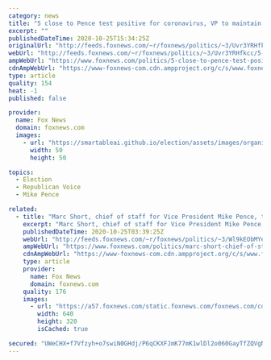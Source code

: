 ```yaml
---
category: news
title: "5 close to Pence test positive for coronavirus, VP to maintain campaign schedule, office says"
excerpt: ""
publishedDateTime: 2020-10-25T15:34:25Z
originalUrl: "http://feeds.foxnews.com/~r/foxnews/politics/~3/Uvr3YRHfkcc/5-close-to-pence-test-positive-for-coronavirus-vp-to-maintain-campaign-schedule-office-says"
webUrl: "http://feeds.foxnews.com/~r/foxnews/politics/~3/Uvr3YRHfkcc/5-close-to-pence-test-positive-for-coronavirus-vp-to-maintain-campaign-schedule-office-says"
ampWebUrl: "https://www.foxnews.com/politics/5-close-to-pence-test-positive-for-coronavirus-vp-to-maintain-campaign-schedule-office-says.amp"
cdnAmpWebUrl: "https://www-foxnews-com.cdn.ampproject.org/c/s/www.foxnews.com/politics/5-close-to-pence-test-positive-for-coronavirus-vp-to-maintain-campaign-schedule-office-says.amp"
type: article
quality: 154
heat: -1
published: false

provider:
  name: Fox News
  domain: foxnews.com
  images:
    - url: "https://smartableai.github.io/election/assets/images/organizations/foxnews.com-50x50.jpg"
      width: 50
      height: 50

topics:
  - Election
  - Republican Voice
  - Mike Pence

related:
  - title: "Marc Short, chief of staff for Vice President Mike Pence, tests positive for coronavirus"
    excerpt: "Marc Short, chief of staff for Vice President Mike Pence, has tested positive for the coronavirus, the vice president’s office confirmed Saturday night."
    publishedDateTime: 2020-10-25T03:39:25Z
    webUrl: "http://feeds.foxnews.com/~r/foxnews/politics/~3/Wl9kEObMYe0/marc-short-chief-of-staff-for-vice-president-mike-pence-tests-positive-for-coronavirus"
    ampWebUrl: "https://www.foxnews.com/politics/marc-short-chief-of-staff-for-vice-president-mike-pence-tests-positive-for-coronavirus.amp"
    cdnAmpWebUrl: "https://www-foxnews-com.cdn.ampproject.org/c/s/www.foxnews.com/politics/marc-short-chief-of-staff-for-vice-president-mike-pence-tests-positive-for-coronavirus.amp"
    type: article
    provider:
      name: Fox News
      domain: foxnews.com
    quality: 176
    images:
      - url: "https://a57.foxnews.com/static.foxnews.com/foxnews.com/content/uploads/2020/10/640/320/Marc-Short.jpg?ve=1&tl=1"
        width: 640
        height: 320
        isCached: true

secured: "UWeCHX+f7Vfzyh+o7swiN0GHdj/P6qCKXFJmK77mK1wlDl2o060GayTfZQVgNkzk+KLRdJWdwCKgAAJLDplNKtNf6r9hYAtTiNSB4XbfAspnfR92gO+pI4zVZ1cN4bb1vYIPqNoTEbikS6qHTZgXJ9YfikM3tOPpw4y4KSN2YFDMnp+ioLy9Q16hTssP7Of4Y38NFNPaDem1v6uZhmKJ53V5QZ4KsVcktcIb8uuhqVUHWWqArGPhVqMDLOlrxJjGHZz0A/sq8v/m4uxPbTHuXLB9ZADHTCUKVCnLuLTwKYcRYbBCZaUuDZ8vcabJuAyDYTy3f+xJF1119r4+OupIyDyJTmuZ6nifU7cuH8EbCUs=;QI1ndDEYFOjfxdGpJ7maJA=="
---
```



